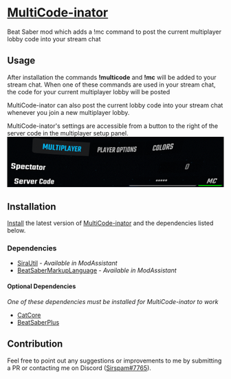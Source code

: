 # [MultiCode-inator](https://clips.twitch.tv/WealthyHungryAppleBudStar-kwPAcoffd0CAUzdz)
Beat Saber mod which adds a !mc command to post the current multiplayer lobby code into your stream chat
## Usage
After installation the commands **!multicode** and **!mc** will be added to your stream chat. When one of these commands are used in your stream chat, the code for your current multiplayer lobby will be posted

MultiCode-inator can also post the current lobby code into your stream chat whenever you join a new multiplayer lobby.

MultiCode-inator's settings are accessible from a button to the right of the server code in the multiplayer setup panel.
![MultiplayerSettings.png](MultiplayerSettings.png)
## Installation
[Install](https://bsmg.wiki/pc-modding.html#install-mods) the latest version of [MultiCode-inator](https://github.com/Sirspam/MultiCode-inator/releases/latest) and the dependencies listed below.
### Dependencies
* [SiraUtil](https://github.com/Auros/SiraUtil) _- Available in ModAssistant_
* [BeatSaberMarkupLanguage](https://github.com/monkeymanboy/BeatSaberMarkupLanguage) _- Available in ModAssistant_
#### Optional Dependencies
_One of these dependencies must be installed for MultiCode-inator to work_
* [CatCore](https://github.com/ErisApps/CatCore)
* [BeatSaberPlus](https://github.com/hardcpp/BeatSaberPlus)
## Contribution
Feel free to point out any suggestions or improvements to me by submitting a PR or contacting me on Discord ([Sirspam#7765](https://discordapp.com/users/232574143818760192)).
